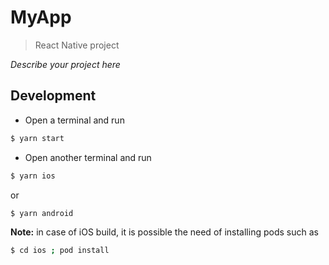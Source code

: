 # MyApp

> React Native project

_Describe your project here_

## Development

- Open a terminal and run

```sh
$ yarn start
```

- Open another terminal and run

```sh
$ yarn ios
```

or

```sh
$ yarn android
```

**Note:** in case of iOS build, it is possible the need of installing pods such as

```sh
$ cd ios ; pod install
```
